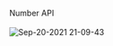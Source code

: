 Number API
<br>
<br>
![Sep-20-2021 21-09-43](https://user-images.githubusercontent.com/74365275/134116029-6e5317b0-aed6-4140-8045-51342c86b848.gif)
